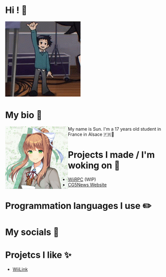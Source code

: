 # Hi ! 👋
![Wallace Wells waving](https://github.com/HappySunnySun/HappySunnysun/blob/main/wallace-wells-wallace.gif)

# My bio 💬

<img align='left' src='https://github.com/HappySunnySun/HappySunnysun/blob/main/01288b4c742d16eaa964f4e285aa60f2.png' width='200'/>
My name is Sun. I'm a 17 years old student in France in Alsace 🇫🇷🥨

# Projects I made / I'm woking on 📝
- [WiiRPC](https://github.com/HappySunnySun/WiiRPC) (WIP)
- [CG5News Website](https://github.com/HappySunnySun/CG5News)

# Programmation languages I use ✏️

# My socials 📱

# Projetcs I like ✨
- [WiiLink](https://github.com/wiilink24)
